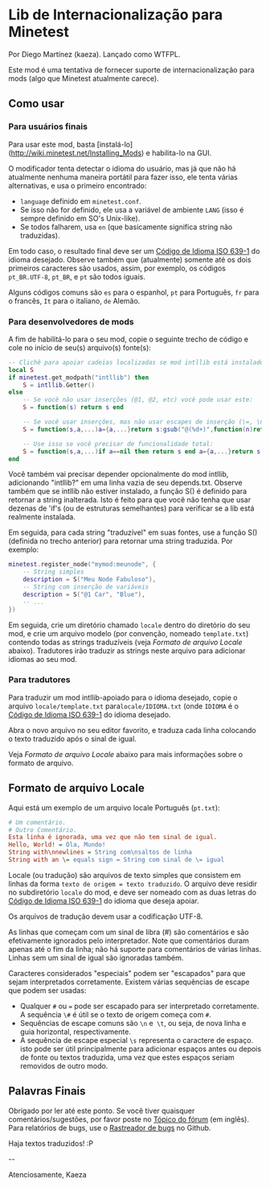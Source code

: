# Lib de Internacionalização para Minetest

Por Diego Martínez (kaeza).
Lançado como WTFPL.

Este mod é uma tentativa de fornecer suporte de internacionalização para mods
(algo que Minetest atualmente carece).

## Como usar

### Para usuários finais

Para usar este mod, basta [instalá-lo] (http://wiki.minetest.net/Installing_Mods) 
e habilita-lo na GUI.

O modificador tenta detectar o idioma do usuário, mas já que não há atualmente 
nenhuma maneira portátil para fazer isso, ele tenta várias alternativas, e usa 
o primeiro encontrado:

  * `language` definido em `minetest.conf`.
  * Se isso não for definido, ele usa a variável de ambiente `LANG` (isso 
    é sempre definido em SO's Unix-like).
  * Se todos falharem, usa `en` (que basicamente significa string não traduzidas).

Em todo caso, o resultado final deve ser um 
[Código de Idioma ISO 639-1](https://en.wikipedia.org/wiki/List_of_ISO_639-1_codes) 
do idioma desejado. Observe também que (atualmente) somente até os dois primeiros 
caracteres são usados, assim, por exemplo, os códigos `pt_BR.UTF-8`, `pt_BR`, e `pt` 
são todos iguais.

Alguns códigos comuns são `es` para o espanhol, `pt` para Português, `fr` para o 
francês, `It` para o italiano, `de` Alemão.

### Para desenvolvedores de mods

A fim de habilitá-lo para o seu mod, copie o seguinte trecho de código e cole no 
início de seu(s) arquivo(s) fonte(s):

```lua
-- Clichê para apoiar cadeias localizadas se mod intllib está instalado.
local S
if minetest.get_modpath("intllib") then
	S = intllib.Getter()
else
	-- Se você não usar inserções (@1, @2, etc) você pode usar este:
	S = function(s) return s end

	-- Se você usar inserções, mas não usar escapes de inserção (\=, \n, etc) isso vai funcionar:
	S = function(s,a,...)a={a,...}return s:gsub("@(%d+)",function(n)return a[tonumber(n)]end)end

	-- Use isso se você precisar de funcionalidade total:
	S = function(s,a,...)if a==nil then return s end a={a,...}return s:gsub("(@?)@(%(?)(%d+)(%)?)",function(e,o,n,c)if e==""then return a[tonumber(n)]..(o==""and c or"")else return"@"..o..n..c end end) end
end
```

Você também vai precisar depender opcionalmente do mod intllib, adicionando "intllib?"
em uma linha vazia de seu depends.txt. Observe também que se intllib não estiver
instalado, a função S() é definido para retornar a string inalterada. Isto é feito
para que você não tenha que usar dezenas de 'if's (ou de estruturas semelhantes)
para verificar se a lib está realmente instalada.

Em seguida, para cada string "traduzível" em suas fontes, use a função S()
(definida no trecho anterior) para retornar uma string traduzida. Por exemplo:

```lua
minetest.register_node("mymod:meunode", {
	-- String simples
	description = S("Meu Node Fabuloso"),
	-- String com inserção de variáveis
	description = S("@1 Car", "Blue"),
	-- ...
})
```

Em seguida, crie um diretório chamado `locale` dentro do diretório do seu mod, 
e crie um arquivo modelo (por convenção, nomeado `template.txt`) contendo todas 
as strings traduzíveis (veja *Formato de arquivo Locale* abaixo). Tradutores 
irão traduzir as strings neste arquivo para adicionar idiomas ao seu mod.

### Para tradutores

Para traduzir um mod intllib-apoiado para o idioma desejado, copie o
arquivo `locale/template.txt` para`locale/IDIOMA.txt` (onde `IDIOMA` é o
[Código de Idioma ISO 639-1](https://en.wikipedia.org/wiki/List_of_ISO_639-1_codes)
do idioma desejado.

Abra o novo arquivo no seu editor favorito, e traduza cada linha colocando
o texto traduzido após o sinal de igual.

Veja *Formato de arquivo Locale* abaixo para mais informações sobre o formato de arquivo.

## Formato de arquivo Locale

Aqui está um exemplo de um arquivo locale Português (`pt.txt`):

```cfg
# Um comentário.
# Outro Comentário.
Esta linha é ignorada, uma vez que não tem sinal de igual.
Hello, World! = Ola, Mundo!
String with\nnewlines = String com\nsaltos de linha
String with an \= equals sign = String com sinal de \= igual
```

Locale (ou tradução) são arquivos de texto simples que consistem em linhas da
forma `texto de origem = texto traduzido`. O arquivo deve residir no subdiretório 
`locale` do mod, e deve ser nomeado com as duas letras do 
[Código de Idioma ISO 639-1](https://en.wikipedia.org/wiki/List_of_ISO_639-1_codes)
do idioma que deseja apoiar.

Os arquivos de tradução devem usar a codificação UTF-8.

As linhas que começam com um sinal de libra (#) são comentários e são efetivamente 
ignorados pelo interpretador. Note que comentários duram apenas até o fim da linha;
não há suporte para comentários de várias linhas. Linhas sem um sinal de igual são
ignoradas também.

Caracteres considerados "especiais" podem ser "escapados" para que sejam 
interpretados corretamente. Existem várias sequências de escape que podem ser usadas:

  * Qualquer `#` ou `=` pode ser escapado para ser interpretado corretamente. 
    A sequência `\#` é útil se o texto de origem começa com `#`.
  * Sequências de escape comuns são `\n` e` \t`, ou seja, de nova linha e
    guia horizontal, respectivamente.
  * A sequência de escape especial `\s` representa o caractere de espaço. isto
    pode ser útil principalmente para adicionar espaços antes ou depois de fonte ou
    textos traduzida, uma vez que estes espaços seriam removidos de outro modo.

## Palavras Finais

Obrigado por ler até este ponto.
Se você tiver quaisquer comentários/sugestões, por favor poste no
[Tópico do fórum](https://forum.minetest.net/viewtopic.php?id=4929) (em inglês). Para
relatórios de bugs, use o [Rastreador de bugs](https://github.com/minetest-mods/intllib/issues/new)
no Github.

Haja textos traduzidos! :P

\--

Atenciosamente,
Kaeza
